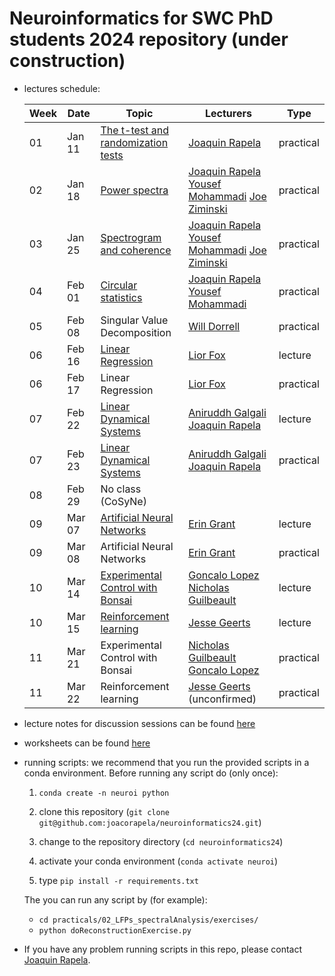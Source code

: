 # Neuroinformatics for SWC PhD students 2024 repository (under construction)

- <a name="lecturesSchedule"></a>lectures schedule:

    | Week | Date  | Topic | Lecturers | Type |
    |------|-------|-------|-----------|------|
    | 01 | Jan 11 | [The t-test and randomization tests](https://github.com/joacorapela/neuroinformatics24/blob/master/practicals/01_tTestAndRandomizationTests/introAndHipothesisTests.pdf) | [Joaquin Rapela](https://www.gatsby.ucl.ac.uk/~rapela) | practical |
    | 02 | Jan 18 | [Power spectra](https://github.com/joacorapela/neuroinformatics24/blob/master/practicals/02_LFPs_spectralAnalysis/spectralAnalysis.pdf) | [Joaquin Rapela](https://www.gatsby.ucl.ac.uk/~rapela) [Yousef Mohammadi](y.mohammadi@ucl.ac.uk) [Joe Ziminski](https://www.sainsburywellcome.org/web/people/joe-ziminski)| practical |
    | 03 | Jan 25 | [Spectrogram and coherence](https://github.com/joacorapela/neuroinformatics24/blob/master/practicals/03_spectralAnalysisForNonStationarySignals) | [Joaquin Rapela](https://www.gatsby.ucl.ac.uk/~rapela) [Yousef Mohammadi](y.mohammadi@ucl.ac.uk) [Joe Ziminski](https://www.sainsburywellcome.org/web/people/joe-ziminski)| practical |
    | 04 | Feb 01 | [Circular statistics](https://github.com/joacorapela/neuroinformatics24/blob/master/practicals/04_circulaVariables_bootstrap) | [Joaquin Rapela](https://www.gatsby.ucl.ac.uk/~rapela) [Yousef Mohammadi](y.mohammadi@ucl.ac.uk)| practical |
    | 05 | Feb 08 | Singular Value Decomposition | [Will Dorrell](https://www.williamdorrell.co.uk/)| practical |
    | 06 | Feb 16 | [Linear Regression](https://github.com/joacorapela/neuroinformatics24/blob/master/lectures/linearRegression/swc_neuroinformatics_linreg.pdf) | [Lior Fox](https://liorfox.github.io/) | lecture |
    | 06 | Feb 17 | Linear Regression | [Lior Fox](https://liorfox.github.io/) | practical |
    | 07 | Feb 22 | [Linear Dynamical Systems](lectures/07_linearDynamicalSystems) | [Aniruddh Galgali](https://www.linkedin.com/in/anirgalgali/) [Joaquin Rapela](https://www.gatsby.ucl.ac.uk/~rapela) | lecture |
    | 07 | Feb 23 | [Linear Dynamical Systems](practicals/06_linearDynamicalSystems/README.md) | [Aniruddh Galgali](https://www.linkedin.com/in/anirgalgali/) [Joaquin Rapela](https://www.gatsby.ucl.ac.uk/~rapela) | practical |
    | 08 | Feb 29 | No class (CoSyNe) | | |
    | 09 | Mar 07 | [Artificial Neural Networks](https://slides.com/eringrant/2024-03-07-swc-neural-nets-lecture/fullscreen?token=Gq60IrMy) | [Erin Grant](https://eringrant.github.io/) | lecture |
    | 09 | Mar 08 | Artificial Neural Networks | [Erin Grant](https://eringrant.github.io/) | practical |
    | 10 | Mar 14 | [Experimental Control with Bonsai](https://neurogears.org/neuroinformatics-2024/) | [Goncalo Lopez](https://neurogears.org/about-us/) [Nicholas Guilbeault](https://www.linkedin.com/in/ncguilbeault/) | lecture |
    | 10 | Mar 15 | [Reinforcement learning](lectures/10_reinforcementLearning/RLinTheBrain_SWC_2024.pdf) | [Jesse Geerts](https://scholar.google.com/citations?user=4xusDVAAAAAJ&hl=en) | lecture |
    | 11 | Mar 21 | Experimental Control with Bonsai | [Nicholas Guilbeault](https://www.linkedin.com/in/ncguilbeault/) [Goncalo Lopez](https://neurogears.org/about-us/) | practical |
    | 11 | Mar 22 | Reinforcement learning | [Jesse Geerts](https://scholar.google.com/citations?user=4xusDVAAAAAJ&hl=en) (unconfirmed) | practical |

- lecture notes for discussion sessions can be found [here](https://github.com/joacorapela/neuroinformatics24/tree/master/practicals)

- worksheets can be found [here](https://github.com/joacorapela/neuroinformatics24/tree/master/worksheets)

- running scripts: we recommend that you run the provided scripts in a conda environment. Before running any script do (only once):

    1. `conda create -n neuroi python`
    2. clone this repository (`git clone git@github.com:joacorapela/neuroinformatics24.git`)

    3. change to the repository directory (`cd neuroinformatics24`)
    4. activate your conda environment (`conda activate neuroi`)
    5. type `pip install -r requirements.txt`

    The you can run any script by (for example):

    - `cd practicals/02_LFPs_spectralAnalysis/exercises/`
    - `python doReconstructionExercise.py`

- If you have any problem running scripts in this repo, please contact [Joaquin Rapela](https://www.gatsby.ucl.ac.uk/~rapela).

